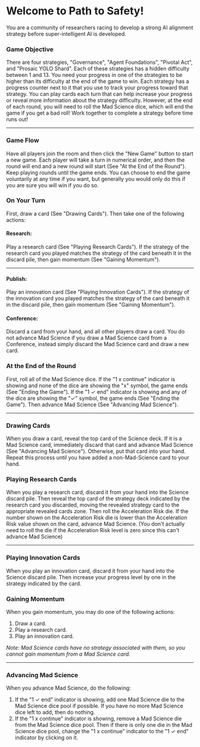 # Welcome to Path to Safety!

You are a community of researchers racing to develop a strong AI alignment strategy before super-intelligent AI is developed.

### Game Objective

There are four strategies, "Governance", "Agent Foundations", "Pivotal Act", and "Prosaic YOLO Shard". Each of these strategies has a hidden
difficulty between 1 and 13. You need your progress in one of the strategies to be higher than its difficulty at the end of the game to win.
Each strategy has a progress counter next to it that you use to track your progress toward that strategy. You can play cards each turn that
can help increase your progress or reveal more information about the strategy difficulty. However, at the end of each round, you will need
to roll the Mad Science dice, which will end the game if you get a bad roll! Work together to complete a strategy before time runs out!

---

### Game Flow

Have all players join the room and then click the "New Game" button to start a new game. Each player will take a turn in numerical order,
and then the round will end and a new round will start (See "At the End of the Round"). Keep playing rounds until the game ends. You can
choose to end the game voluntarily at any time if you want, but generally you would only do this if you are sure you will win if you do so.

### On Your Turn

First, draw a card (See "Drawing Cards"). Then take one of the following actions:

#### Research:

Play a research card (See "Playing Research Cards"). If the strategy of the research card you played matches the strategy of the card
beneath it in the discard pile, then gain momentum (See "Gaining Momentum").

---

#### Publish:

Play an innovation card (See "Playing Innovation Cards"). If the strategy of the innovation card you played matches the strategy of the card
beneath it in the discard pile, then gain momentum (See "Gaining Momentum").

#### Conference:

Discard a card from your hand, and all other players draw a card. You do not advance Mad Science if you draw a Mad Science card from a
Conference, instead simply discard the Mad Science card and draw a new card.

### At the End of the Round

First, roll all of the Mad Science dice. If the "1 x continue" indicator is showing and none of the dice are showing the "x" symbol, the
game ends (See "Ending the Game"). If the "1 ✓ end" indicator is showing and any of the dice are showing the "✓" symbol, the game ends (See
"Ending the Game"). Then advance Mad Science (See "Advancing Mad Science").

---

### Drawing Cards

When you draw a card, reveal the top card of the Science deck. If it is a Mad Science card, immediately discard that card and advance Mad
Science (See "Advancing Mad Science"). Otherwise, put that card into your hand. Repeat this process until you have added a non-Mad-Science
card to your hand.

### Playing Research Cards

When you play a research card, discard it from your hand into the Science discard pile. Then reveal the top card of the strategy deck
indicated by the research card you discarded, moving the revealed strategy card to the appropriate revealed cards zone. Then roll the
Acceleration Risk die. If the number shown on the Acceleration Risk die is lower than the Acceleration Risk value shown on the card, advance
Mad Science. (You don't actually need to roll the die if the Acceleration Risk level is zero since this can't advance Mad Science)

---

### Playing Innovation Cards

When you play an innovation card, discard it from your hand into the Science discard pile. Then increase your progress level by one in the
strategy indicated by the card.

### Gaining Momentum

When you gain momentum, you may do one of the following actions:

1. Draw a card.
2. Play a research card.
3. Play an innovation card.

_Note: Mad Science cards have no strategy associated with them, so you cannot gain momentum from a Mad Science card._

---

### Advancing Mad Science

When you advance Mad Science, do the following:

1. If the "1 ✓ end" indicator is showing, add one Mad Science die to the Mad Science dice pool if possible. If you have no more Mad Science
   dice left to add, then do nothing.
2. If the "1 x continue" indicator is showing, remove a Mad Science die from the Mad Science dice pool. Then if there is only one die in the
   Mad Science dice pool, change the "1 x continue" indicator to the "1 ✓ end" indicator by clicking on it.
